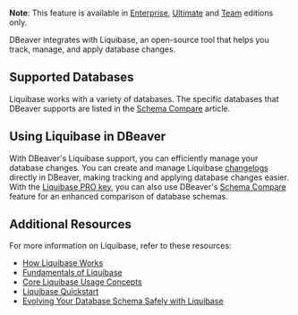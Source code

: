 **Note**: This feature is available in [Enterprise](Enterprise-Edition), [Ultimate](Ultimate-Edition) and
<a href="https://dbeaver.com/dbeaver-team-edition">Team</a> editions only.

DBeaver integrates with Liquibase, an open-source tool that helps you track, manage, and apply database changes.

## Supported Databases

Liquibase works with a variety of databases. The specific databases that DBeaver supports are listed in
the [Schema Compare](Schema-Compare#databases-supporting-schema-comparison) article.

## Using Liquibase in DBeaver

With DBeaver's Liquibase support, you can efficiently manage your database changes. You can create and manage Liquibase
[changelogs](Schema-Compare#liquibase-changelog-generation) directly in DBeaver, making tracking and applying database changes easier. With the [Liquibase PRO key](Schema-Compare#using-schema-compare-with-liquibase-pro-key), you can also
use DBeaver's [Schema Compare](Schema-Compare) feature for an enhanced comparison of database schemas.

## Additional Resources

For more information on Liquibase, refer to these resources:

- [How Liquibase Works](https://www.liquibase.com/how-liquibase-works)
- [Fundamentals of Liquibase](https://medium.com/@sahanats11/fundamentals-of-liquibase-9be58bc124a6)
- [Core Liquibase Usage Concepts](https://www.liquibase.org/get-started/core-usage)
- [Liquibase Quickstart](https://www.liquibase.org/get-started/quickstart)
- [Evolving Your Database Schema Safely with Liquibase](https://www.baeldung.com/liquibase-refactor-schema-of-java-app)
